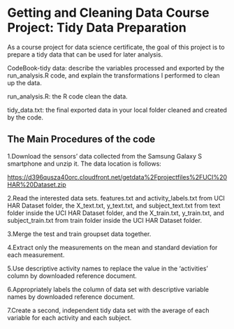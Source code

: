 # Getting and Cleaning Data Course Project: Tidy Data Preparation
As a course project for data science certificate, the goal of this project is to prepare a tidy data that can be used for later analysis.

CodeBook-tidy data: describe the variables processed and exported by the run_analysis.R code, and explain the transformations I performed to clean up the data.

run_analysis.R: the R code clean the data.

tidy_data.txt: the final exported data in your local folder cleaned and created by the code.

## The Main Procedures of the code
1.Download the sensors’ data collected from the Samsung Galaxy S smartphone and unzip it. The data location is follows:

https://d396qusza40orc.cloudfront.net/getdata%2Fprojectfiles%2FUCI%20HAR%20Dataset.zip

2.Read the interested data sets. features.txt and activity_labels.txt from UCI HAR Dataset folder, the X_text.txt, y_text.txt, and subject_text.txt from text folder inside the UCI HAR Dataset folder, and the X_train.txt, y_train.txt, and subject_train.txt from train folder inside the UCI HAR Dataset folder. 

3.Merge the test and train groupset data together.

4.Extract only the measurements on the mean and standard deviation for each measurement.

5.Use descriptive activity names to replace the value in the ‘activities’ column by downloaded reference document.

6.Appropriately labels the column of data set with descriptive variable names by downloaded reference document.

7.Create a second, independent tidy data set with the average of each variable for each activity and each subject.
